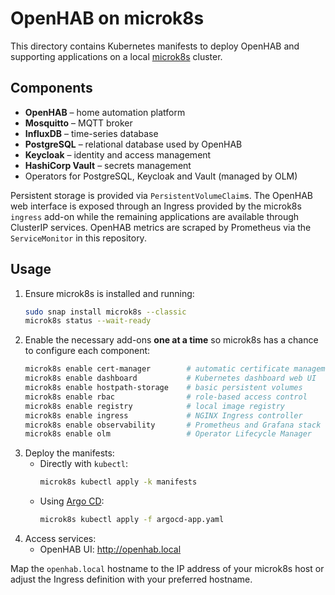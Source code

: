 # OpenHAB on microk8s

This directory contains Kubernetes manifests to deploy OpenHAB and supporting
applications on a local [microk8s](https://microk8s.io/) cluster.

## Components

- **OpenHAB** – home automation platform
- **Mosquitto** – MQTT broker
- **InfluxDB** – time-series database
- **PostgreSQL** – relational database used by OpenHAB
- **Keycloak** – identity and access management
- **HashiCorp Vault** – secrets management
- Operators for PostgreSQL, Keycloak and Vault (managed by OLM)

Persistent storage is provided via `PersistentVolumeClaim`s. The OpenHAB web
interface is exposed through an Ingress provided by the microk8s `ingress`
add-on while the remaining applications are
available through ClusterIP services. OpenHAB metrics are scraped by
Prometheus via the `ServiceMonitor` in this repository.

## Usage

1. Ensure microk8s is installed and running:
   ```bash
   sudo snap install microk8s --classic
   microk8s status --wait-ready
   ```
2. Enable the necessary add-ons **one at a time** so microk8s has a chance to
   configure each component:
   ```bash
   microk8s enable cert-manager        # automatic certificate management
   microk8s enable dashboard           # Kubernetes dashboard web UI
   microk8s enable hostpath-storage    # basic persistent volumes
   microk8s enable rbac                # role-based access control
   microk8s enable registry            # local image registry
   microk8s enable ingress             # NGINX Ingress controller
   microk8s enable observability       # Prometheus and Grafana stack
   microk8s enable olm                 # Operator Lifecycle Manager
   ```
3. Deploy the manifests:
   * Directly with `kubectl`:
     ```bash
     microk8s kubectl apply -k manifests
     ```
   * Using [Argo CD](https://argo-cd.readthedocs.io/):
     ```bash
     microk8s kubectl apply -f argocd-app.yaml
     ```
4. Access services:
   - OpenHAB UI: <http://openhab.local>

Map the `openhab.local` hostname to the IP address of your microk8s host or
adjust the Ingress definition with your preferred hostname.
